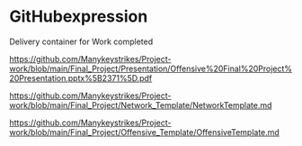 # GitHubexpression
Delivery container for Work completed

https://github.com/Manykeystrikes/Project-work/blob/main/Final_Project/Presentation/Offensive%20Final%20Project%20Presentation.pptx%5B2371%5D.pdf

https://github.com/Manykeystrikes/Project-work/blob/main/Final_Project/Network_Template/NetworkTemplate.md

https://github.com/Manykeystrikes/Project-work/blob/main/Final_Project/Offensive_Template/OffensiveTemplate.md
